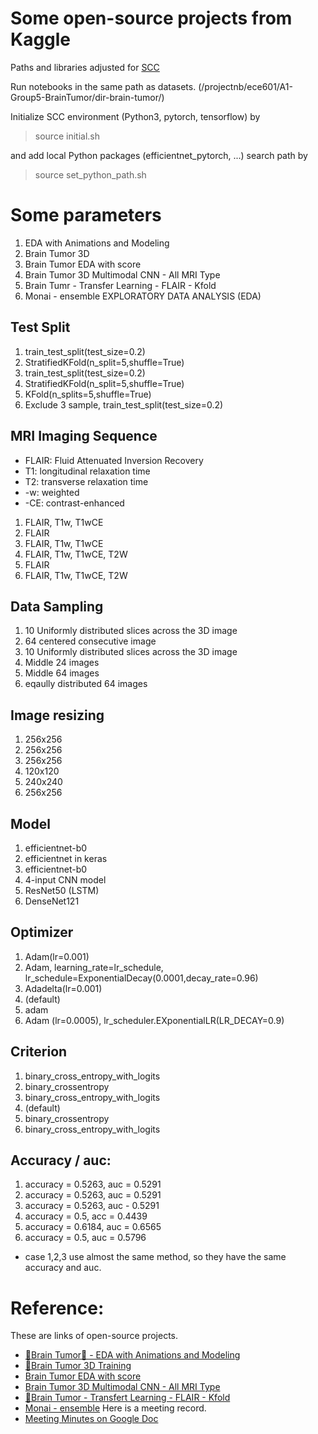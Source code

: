 # Some open-source projects from Kaggle

Paths and libraries adjusted for [SCC](https://scc-ondemand.bu.edu/)

Run notebooks in the same path as datasets. (/projectnb/ece601/A1-Group5-BrainTumor/dir-brain-tumor/)

Initialize SCC environment (Python3, pytorch, tensorflow) by 

> source initial.sh

and add local Python packages (efficientnet_pytorch, ...) search path by

> source set_python_path.sh

# Some parameters
1. EDA with Animations and Modeling
2. Brain Tumor 3D 
3. Brain Tumor EDA with score
4. Brain Tumor 3D Multimodal CNN - All MRI Type
5. Brain Tumr - Transfer Learning - FLAIR - Kfold
6. Monai - ensemble
EXPLORATORY DATA ANALYSIS (EDA)

## Test Split
1. train_test_split(test_size=0.2)
2. StratifiedKFold(n_split=5,shuffle=True)
3. train_test_split(test_size=0.2)
4. StratifiedKFold(n_split=5,shuffle=True)
5. KFold(n_splits=5,shuffle=True)
6. Exclude 3 sample, train_test_split(test_size=0.2)

## MRI Imaging Sequence
* FLAIR: Fluid Attenuated Inversion Recovery
* T1: longitudinal relaxation time
* T2: transverse relaxation time
* -w: weighted
* -CE: contrast-enhanced
1. FLAIR, T1w, T1wCE
2. FLAIR
3. FLAIR, T1w, T1wCE
4. FLAIR, T1w, T1wCE, T2W
5. FLAIR
6. FLAIR, T1w, T1wCE, T2W

## Data Sampling
1. 10 Uniformly distributed slices across the 3D image
2. 64 centered consecutive image
3. 10 Uniformly distributed slices across the 3D image
4. Middle 24 images
5. Middle 64 images
6. eqaully distributed 64 images

## Image resizing
1. 256x256
2. 256x256
3. 256x256
4. 120x120
5. 240x240
6. 256x256

## Model
1. efficientnet-b0
2. efficientnet in keras
3. efficientnet-b0
4. 4-input CNN model
5. ResNet50 (LSTM)
6. DenseNet121

## Optimizer
1. Adam(lr=0.001)
2. Adam, learning_rate=lr_schedule, lr_schedule=ExponentialDecay(0.0001,decay_rate=0.96)
3. Adadelta(lr=0.001)
4. (default)
5. adam
6. Adam (lr=0.0005), lr_scheduler.EXponentialLR(LR_DECAY=0.9)

## Criterion
1. binary_cross_entropy_with_logits
2. binary_crossentropy
3. binary_cross_entropy_with_logits
4. (default)
5. binary_crossentropy
6. binary_cross_entropy_with_logits

## Accuracy / auc: 
1. accuracy = 0.5263, auc = 0.5291
2. accuracy = 0.5263, auc = 0.5291
3. accuracy = 0.5263, auc - 0.5291
4. accuracy = 0.5, acc = 0.4439
5. accuracy = 0.6184, auc = 0.6565
6. accuracy = 0.5, auc = 0.5796

* case 1,2,3 use almost the same method, so they have the same accuracy and auc.

# Reference:
These are links of open-source projects.
* [🧠Brain Tumor🧠 - EDA with Animations and Modeling](https://www.kaggle.com/ihelon/brain-tumor-eda-with-animations-and-modeling)	
* [🧠Brain Tumor 3D Training](https://www.kaggle.com/ammarnassanalhajali/brain-tumor-3d-training)
* [Brain Tumor EDA with score](https://www.kaggle.com/blade001/brain-tumor-eda-with-score)
* [Brain Tumor 3D Multimodal CNN - All MRI Type](https://www.kaggle.com/michaelfumery/brain-tumor-3d-multimodal-cnn-all-mri-type/)
* [🧠Brain Tumor - Transfert Learning - FLAIR - Kfold](https://www.kaggle.com/michaelfumery/brain-tumor-transfert-learning-flair-kfold)
* [Monai - ensemble](https://www.kaggle.com/mikecho/rsna-miccai-monai-ensemble/notebook)
Here is a meeting record.
* [Meeting Minutes on Google Doc](https://docs.google.com/document/d/1po9hrZAp04lbLL3IngvLaURMMgkMC6j_7K1OG1VMwKI/edit)
